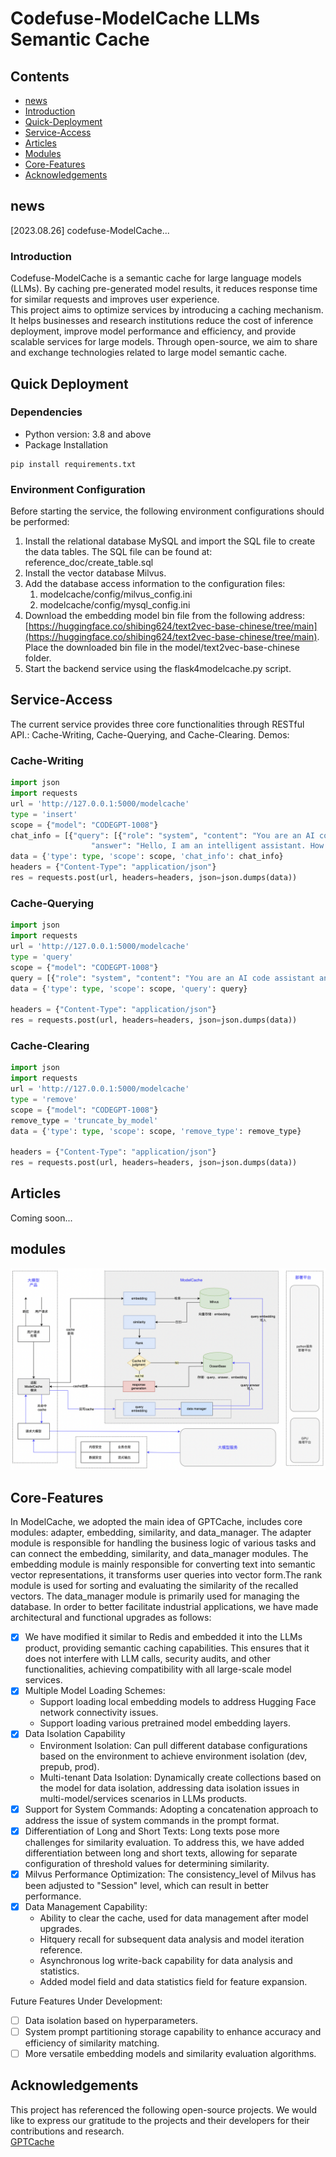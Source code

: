 # Codefuse-ModelCache LLMs Semantic Cache
## Contents
- [news](#news)
- [Introduction](#Introduction)
- [Quick-Deployment](#Quick-Deployment)
- [Service-Access](#Service-Access)
- [Articles](#Articles)
- [Modules](#Modules)
- [Core-Features](#Core-Features)
- [Acknowledgements](#Acknowledgements)
## news
[2023.08.26] codefuse-ModelCache...
### Introduction
Codefuse-ModelCache is a semantic cache for large language models (LLMs). By caching pre-generated model results, it reduces response time for similar requests and improves user experience. <br />This project aims to optimize services by introducing a caching mechanism. It helps businesses and research institutions reduce the cost of inference deployment, improve model performance and efficiency, and provide scalable services for large models.  Through open-source, we aim to share and exchange technologies related to large model semantic cache.
## Quick Deployment
### Dependencies

- Python version: 3.8 and above
- Package Installation
```shell
pip install requirements.txt 
```
### Environment Configuration
Before starting the service, the following environment configurations should be performed:

1. Install the relational database MySQL and import the SQL file to create the data tables. The SQL file can be found at: reference_doc/create_table.sql
2. Install the vector database Milvus.
3. Add the database access information to the configuration files: 
   1. modelcache/config/milvus_config.ini 
   2. modelcache/config/mysql_config.ini
4. Download the embedding model bin file from the following address: [https://huggingface.co/shibing624/text2vec-base-chinese/tree/main](https://huggingface.co/shibing624/text2vec-base-chinese/tree/main). Place the downloaded bin file in the model/text2vec-base-chinese folder.
5. Start the backend service using the flask4modelcache.py script.
## Service-Access
The current service provides three core functionalities through RESTful API.: Cache-Writing, Cache-Querying, and Cache-Clearing. Demos:
### Cache-Writing
```python
import json
import requests
url = 'http://127.0.0.1:5000/modelcache'
type = 'insert'
scope = {"model": "CODEGPT-1008"}
chat_info = [{"query": [{"role": "system", "content": "You are an AI code assistant and you must provide neutral and harmless answers to help users solve code-related problems."}, {"role": "user", "content": "你是谁?"}],
                  "answer": "Hello, I am an intelligent assistant. How can I assist you?"}]
data = {'type': type, 'scope': scope, 'chat_info': chat_info}
headers = {"Content-Type": "application/json"}
res = requests.post(url, headers=headers, json=json.dumps(data))
```
### Cache-Querying
```python
import json
import requests
url = 'http://127.0.0.1:5000/modelcache'
type = 'query'
scope = {"model": "CODEGPT-1008"}
query = [{"role": "system", "content": "You are an AI code assistant and you must provide neutral and harmless answers to help users solve code-related problems."}, {"role": "user", "content": "Who are you?"}]
data = {'type': type, 'scope': scope, 'query': query}

headers = {"Content-Type": "application/json"}
res = requests.post(url, headers=headers, json=json.dumps(data))
```
### Cache-Clearing
```python
import json
import requests
url = 'http://127.0.0.1:5000/modelcache'
type = 'remove'
scope = {"model": "CODEGPT-1008"}
remove_type = 'truncate_by_model'
data = {'type': type, 'scope': scope, 'remove_type': remove_type}

headers = {"Content-Type": "application/json"}
res = requests.post(url, headers=headers, json=json.dumps(data))
```
## Articles
Coming soon...
## modules
![modelcache modules](docs/modelcache_modules.png)
## Core-Features
In ModelCache, we adopted the main idea of GPTCache,  includes core modules: adapter, embedding, similarity, and data_manager. The adapter module is responsible for handling the business logic of various tasks and can connect the embedding, similarity, and data_manager modules. The embedding module is mainly responsible for converting text into semantic vector representations, it transforms user queries into vector form.The rank module is used for sorting and evaluating the similarity of the recalled vectors. The data_manager module is primarily used for managing the database. In order to better facilitate industrial applications, we have made architectural and functional upgrades as follows:

- [x] We have modified it similar to Redis and embedded it into the LLMs product, providing semantic caching capabilities. This ensures that it does not interfere with LLM calls, security audits, and other functionalities,  achieving compatibility with all large-scale model services.
- [x] Multiple Model Loading Schemes: 
   - Support loading local embedding models to address Hugging Face network connectivity issues. 
   - Support loading various pretrained model embedding layers.
- [x] Data Isolation Capability 
   - Environment Isolation: Can pull different database configurations based on the environment to achieve environment isolation (dev, prepub, prod). 
   - Multi-tenant Data Isolation: Dynamically create collections based on the model for data isolation, addressing data isolation issues in multi-model/services scenarios in LLMs products.
- [x] Support for System Commands: Adopting a concatenation approach to address the issue of system commands in the prompt format.
- [x] Differentiation of Long and Short Texts: Long texts pose more challenges for similarity evaluation. To address this, we have added differentiation between long and short texts, allowing for separate configuration of threshold values for determining similarity.
- [x] Milvus Performance Optimization: The consistency_level of Milvus has been adjusted to "Session" level, which can result in better performance.
- [x] Data Management Capability: 
   - Ability to clear the cache, used for data management after model upgrades.
   - Hitquery recall for subsequent data analysis and model iteration reference. 
   - Asynchronous log write-back capability for data analysis and statistics. 
   - Added model field and data statistics field for feature expansion.

Future Features Under Development: 

- [ ] Data isolation based on hyperparameters. 
- [ ] System prompt partitioning storage capability to enhance accuracy and efficiency of similarity matching.
- [ ] More versatile embedding models and similarity evaluation algorithms.
## Acknowledgements
This project has referenced the following open-source projects. We would like to express our gratitude to the projects and their developers for their contributions and research.<br />[GPTCache](https://github.com/zilliztech/GPTCache)
